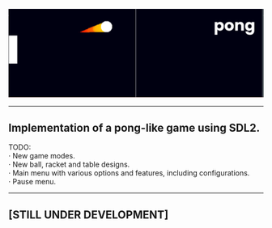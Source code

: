 ![MasterHead](https://github.com/LTC-117/pong/blob/main/resources/pong-banner.png)

---

## Implementation of a pong-like game using SDL2.
<p align="left">
TODO:<br>
· New game modes.<br>
· New ball, racket and table designs.<br>
· Main menu with various options and features, including configurations.<br>
· Pause menu.<br>
</p>

---

## [STILL UNDER DEVELOPMENT]
